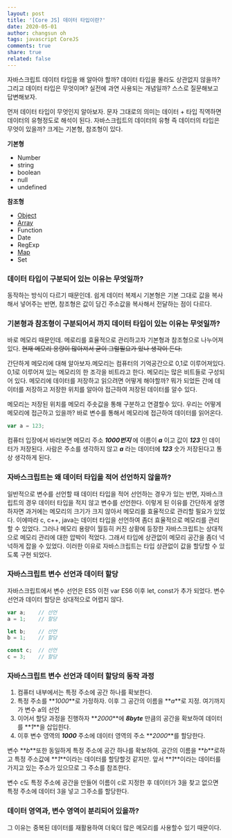 ```yaml
---
layout: post
title: '[Core JS] 데이터 타입이란?'
date: 2020-05-01
author: changsun oh
tags: javascript CoreJS
comments: true
share: true
related: false
---
```


자바스크립트 데이터 타입을 왜 알아야 할까? 데이터 타입을 몰라도 상관없지 않을까? 
그리고 데이터 타입은 무엇이며? 실전에 과연 사용되는 개념일까?
스스로 질문해보고 답변해보자. 

먼저 데이터 타입이 무엇인지 알아보자. 문자 그대로의 의미는 데이터 + 타입 직역하면 데이터의 유형정도로 해석이 된다.
자바스크립트의 데이터의 유형 즉 데이터의 타입은 무엇이 있을까? 크게는 기본형, 참조형이 있다. 

**기본형**
 * Number
 * string
 * boolean
 * null
 * undefined 
  
**참조형**
 * [Object](https://ckdtjs505.github.io/2020/07/29/Skill-JS-Object.html)
 * [Array](https://ckdtjs505.github.io/2020/07/27/Skill-JS-Array.html)
 * Function
 * Date
 * RegExp
 * [Map](https://ckdtjs505.github.io/2020/08/01/Skill-JS-Map.html)
 * Set

### 데이터 타입이 구분되어 있는 이유는 무엇일까? 
 동작하는 방식이 다르기 때문인데. 쉽게 데이터 복제시 기본형은 기본 그대로 값을 복사해서 넣어주는 반면, 참조형은 값이 담긴 주소값을 복사해서 전달하는 점이 다르다.
 
### 기본형과 참조형이 구분되어서 까지 데이터 타입이 있는 이유는 무엇일까? 
바로 메모리 때문인데. 메로리를 효율적으로 관리하고자 기본형과 참조형으로 나누어져 있다. ~~현재 메모리 용량이 많아져서 굳이 그럴필요가 있나 생각이 든다.~~

간단하게 메모리에 대해 알아보자.메모리는 컴퓨터의 기억공간으로 0,1로 이루어져있다. 0,1로 이루어져 있는 메모리의 한 조각을 비트라고 한다. 메모리는 많은 비트들로 구성되어 있다. 메모리에 데이터를 저장하고 읽으려면 어떻게 해야할까? 뭐가 되었든 간에 데이터를 저장하고 저장한 위치를 알아야 접근하여 저장된 데이터를 알수 있다.

메모리는 저장된 위치를 메모리 주솟값을 통해 구분하고 연결할수 있다. 우리는 어떻게 메모리에 접근하고 있을까? 바로 변수를 통해서 메모리에 접근하여 데이터를 읽어온다. 

```js
var a = 123;
```
컴퓨터 입장에서 바라보면 메모리 주소 **_1000번지_** 에 이름이 **_a_** 이고 값이 **_123_** 인 데이터가 저장된다. 사람은 주소를 생각하지 않고 **_a_** 라는 데이터에 **_123_** 숫가 저장된다고 통상 생각하게 된다.


### 자바스크립트는 왜 데이터 타입을 적어 선언하지 않을까?
 일반적으로 변수를 선언할 때 데이터 타입을 적어 선언하는 경우가 있는 반면, 자바스크립트의 경우 데이터 타입을 적지 않고 변수를 선언한다. 이렇게 된 이유를 간단하게 설명하자면 과거에는 메모리의 크기가 크지 않아서 메모리를 효율적으로 관리할 필요가 있었다. 이에따라 c, c++, java는 데이터 타입을 선언하여 좀더 효율적으로 메모리를 관리 할 수 있었다. 그러나 메모리 용량이 월등히 커진 상황에 등장한 자바스크립트는 상대적으로 메모리 관리에 대한 압박이 적었다. 그래서 타입에 상관없이 메모리 공간을 좀더 넉넉하게 잡을 수 있었다. 이러한 이유로 자바스크립트는 타입 상관없이 값을 할당할 수 있도록 구현 되었다. 

### 자바스크립트 변수 선언과 데이터 할당

자바스크립트에서 변수 선언은 ES5 이전 var ES6 이후 let, const가 추가 되었다. 변수 선언과 데이터 할당은 상대적으로 어렵지 않다. 

```js
var a;    // 선언 
a = 1;    // 할당

let b;    // 선언
b = 1;    // 할당

const c;  // 선언
c = 3;    // 할당
```

### 자바스크립트 변수 선언과 데이터 할당의 동작 과정 
1. 컴퓨터 내부에서는 특정 주소에 공간 하나를 확보한다. 
2. 특정 주소를 **_1000_**로 가정하자. 이후 그 공간의 이름을 **_a_**로 지정. 여기까지가 변수 a의 선언
3. 이어서 할당 과정을 진행하자 **_2000_**에 **_8byte_** 만큼의 공간을 확보하여 데이터를  **_1_**을 삽입힌다. 
4. 이후  변수 영역의 **_1000_** 주소에 데이터 영역의 주소 **_2000_**를  할당한다. 

변수 **_b_**또한 동일하게 특정 주소에 공간 하나를 확보하여. 공간의 이름을 **_b_**로하고 특정 주소값에 **_1_**이라는 데이터를 할당할것 같지만. 
앞서 **_1_**이라는 데이터를 가지고 있는 주소가 있으므로 그 주소를 참조한다. 

변수 c도 특정 주소에 공간을 만들어 이름이 c로 지정한 후 데이터가 3을 찾고 없으면 특정 주소에 데이터 3을 넣고 그주소를 할당한다. 

### 데이터 영역과, 변수 영역이 분리되어 있을까? 
그 이유는 중복된 데이터를 재활용하여 더욱더 많은 메모리를 사용할수 있기 때문이다. 


